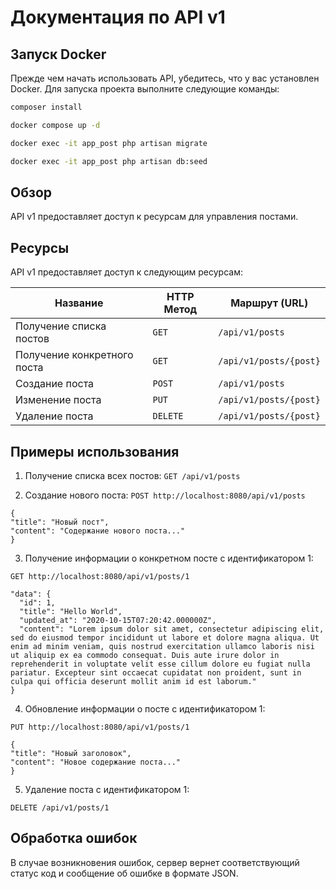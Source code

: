 # Документация по API v1


## Запуск Docker

Прежде чем начать использовать API, убедитесь, что у вас установлен Docker. Для запуска проекта выполните следующие команды:

```bash
composer install
```

```bash
docker compose up -d
```

```bash
docker exec -it app_post php artisan migrate
```

```bash
docker exec -it app_post php artisan db:seed
```






## Обзор

API v1 предоставляет доступ к ресурсам для управления постами.

## Ресурсы

API v1 предоставляет доступ к следующим ресурсам:


|  Название                    |HTTP Метод| Маршрут (URL)          | 
|------------------------------|----------|------------------------|
| Получение списка постов      | `GET`    | `/api/v1/posts`        |
| Получение конкретного поста  | `GET`    | `/api/v1/posts/{post}` |
| Создание поста               | `POST`   | `/api/v1/posts`        |
| Изменение поста              | `PUT`    | `/api/v1/posts/{post}` |
| Удаление поста               | `DELETE` | `/api/v1/posts/{post}` |


## Примеры использования

1. Получение списка всех постов: ``GET /api/v1/posts``


2. Создание нового поста:
``POST http://localhost:8080/api/v1/posts``

```
{
"title": "Новый пост",
"content": "Содержание нового поста..."
}
```


3. Получение информации о конкретном посте с идентификатором 1:

``GET http://localhost:8080/api/v1/posts/1``

```
"data": {
  "id": 1,
  "title": "Hello World",
  "updated_at": "2020-10-15T07:20:42.000000Z",
  "content": "Lorem ipsum dolor sit amet, consectetur adipiscing elit, sed do eiusmod tempor incididunt ut labore et dolore magna aliqua. Ut enim ad minim veniam, quis nostrud exercitation ullamco laboris nisi ut aliquip ex ea commodo consequat. Duis aute irure dolor in reprehenderit in voluptate velit esse cillum dolore eu fugiat nulla pariatur. Excepteur sint occaecat cupidatat non proident, sunt in culpa qui officia deserunt mollit anim id est laborum."
}
```

4. Обновление информации о посте с идентификатором 1:


```PUT http://localhost:8080/api/v1/posts/1```

```
{
"title": "Новый заголовок",
"content": "Новое содержание поста..."
}
```


5. Удаление поста с идентификатором 1:

``DELETE /api/v1/posts/1``


## Обработка ошибок

В случае возникновения ошибок, сервер вернет соответствующий статус код и сообщение об ошибке в формате JSON.
